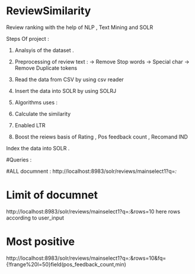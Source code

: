 # ReviewSimilarity
Review ranking with the help of NLP , Text Mining and SOLR



Steps Of project :
1. Analsyis of the dataset .
2. Preprocessing of review text :
    -> Remove Stop words 
    -> Special char
    -> Remove Duplicate tokens 
    
 3. Read the data from CSV by using csv reader
 4. Insert the data into SOLR by using SOLRJ
 5. Algorithms uses :
 6.   Calculate the similarity 
 7.   Enabled LTR 
 8.   Boost the reiews basis of Rating , Pos feedback count , Recomand IND
 
 Index the data into SOLR .
 
 #Queries :
 
 #ALL documnent :
 http://localhost:8983/solr/reviews/mainselect1?q=*:*
 
 # Limit of documnet 
 http://localhost:8983/solr/reviews/mainselect1?q=*:*&rows=10
 here rows according to user_input 
 # Most positive 
 http://localhost:8983/solr/reviews/mainselect1?q=*:*&rows=10&fq={!frange%20l=50}field(pos_feedback_count,min)
 
 
